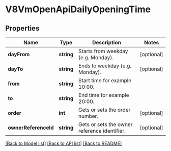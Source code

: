 # V8VmOpenApiDailyOpeningTime

## Properties
Name | Type | Description | Notes
------------ | ------------- | ------------- | -------------
**dayFrom** | **string** | Starts from weekday (e.g. Monday). | [optional] 
**dayTo** | **string** | Ends to weekday (e.g. Monday). | [optional] 
**from** | **string** | Start time for example 10:00. | 
**to** | **string** | End time for example 20:00. | 
**order** | **int** | Gets or sets the order number. | [optional] 
**ownerReferenceId** | **string** | Gets or sets the owner reference identifier. | [optional] 

[[Back to Model list]](../../README.md#documentation-for-models) [[Back to API list]](../../README.md#documentation-for-api-endpoints) [[Back to README]](../../README.md)

